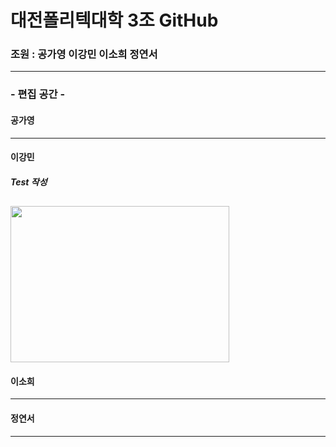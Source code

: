 # 대전폴리텍대학 3조 GitHub
### 조원 : 공가영 이강민 이소희 정연서
---
### - 편집 공간 -
#### 공가영
---
#### 이강민
##### Test 작성
<img src="/Test_Temp/RubberDuck.jpg" width="350px" height="250px"></img>
---
#### 이소희
---
#### 정연서
---
